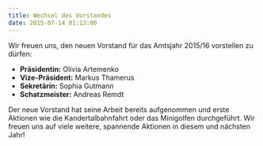 ```yaml
---
title: Wechsel des Vorstandes
date: 2015-07-14 01:13:00
---
```


Wir freuen uns, den neuen Vorstand für das Amtsjahr 2015/16 vorstellen zu dürfen:

- **Präsidentin:** Olivia Artemenko
- **Vize-Präsident:** Markus Thamerus
- **Sekretärin:** Sophia Gutmann
- **Schatzmeister:** Andreas Remdt

Der neue Vorstand hat seine Arbeit bereits aufgenommen und erste Aktionen wie die Kandertalbahnfahrt oder das Minigolfen durchgeführt. Wir freuen uns auf viele weitere, spannende Aktionen in diesem und nächsten Jahr!
